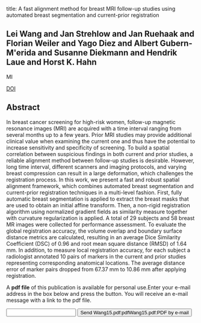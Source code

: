 title: A fast alignment method for breast MRI follow-up studies using automated breast segmentation and current-prior registration

## Lei Wang and Jan Strehlow and Jan Ruehaak and Florian Weiler and Yago Diez and Albert Gubern-M'erida and Susanne Diekmann and Hendrik Laue and Horst K. Hahn
MI

<a href="https://doi.org/10.1117/12.2082700">DOI</a>

## Abstract
In breast cancer screening for high-risk women, follow-up magnetic resonance images (MRI) are acquired with a time interval ranging from several months up to a few years. Prior MRI studies may provide additional clinical value when examining the current one and thus have the potential to increase sensitivity and specificity of screening. To build a spatial correlation between suspicious findings in both current and prior studies, a reliable alignment method between follow-up studies is desirable. However, long time interval, different scanners and imaging protocols, and varying breast compression can result in a large deformation, which challenges the registration process. In this work, we present a fast and robust spatial alignment framework, which combines automated breast segmentation and current-prior registration techniques in a multi-level fashion. First, fully automatic breast segmentation is applied to extract the breast masks that are used to obtain an initial affine transform. Then, a non-rigid registration algorithm using normalized gradient fields as similarity measure together with curvature regularization is applied. A total of 29 subjects and 58 breast MR images were collected for performance assessment. To evaluate the global registration accuracy, the volume overlap and boundary surface distance metrics are calculated, resulting in an average Dice Similarity Coefficient (DSC) of 0.96 and root mean square distance (RMSD) of 1.64 mm. In addition, to measure local registration accuracy, for each subject a radiologist annotated 10 pairs of markers in the current and prior studies representing corresponding anatomical locations. The average distance error of marker pairs dropped from 67.37 mm to 10.86 mm after applying registration. 

A <b>pdf file</b> of this publication is available for personal use.Enter your e-mail address in the box below and press the button. You will receive an e-mail message with a link to the pdf file.
<form action="sender.php">  <input type="text" name="email">  <input type="submit" value="Send Wang15.pdf:pdfWang15.pdf:PDF by e-mail"></form>